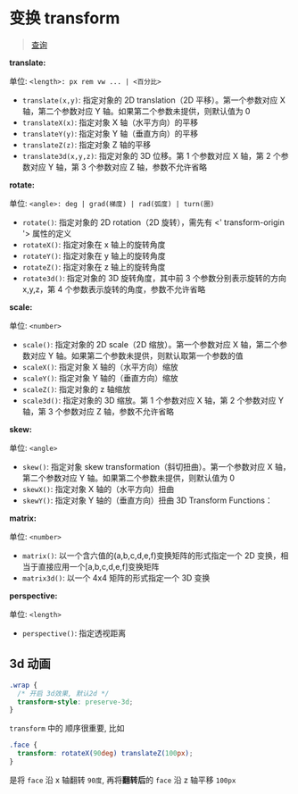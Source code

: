 # 变换 transform

> [查询](http://css.doyoe.com/)

**translate:**

单位: `<length>: px rem vw ... | <百分比>`

- `translate(x,y)`: 指定对象的 2D translation（2D 平移）。第一个参数对应 X 轴，第二个参数对应 Y 轴。如果第二个参数未提供，则默认值为 0
- `translateX(x)`: 指定对象 X 轴（水平方向）的平移
- `translateY(y)`: 指定对象 Y 轴（垂直方向）的平移
- `translateZ(z)`: 指定对象 Z 轴的平移
- `translate3d(x,y,z)`: 指定对象的 3D 位移。第 1 个参数对应 X 轴，第 2 个参数对应 Y 轴，第 3 个参数对应 Z 轴，参数不允许省略

**rotate:**

单位: `<angle>: deg | grad(梯度) | rad(弧度) | turn(圈)`

- `rotate()`: 指定对象的 2D rotation（2D 旋转），需先有 <' transform-origin '> 属性的定义
- `rotateX()`: 指定对象在 x 轴上的旋转角度
- `rotateY()`: 指定对象在 y 轴上的旋转角度
- `rotateZ()`: 指定对象在 z 轴上的旋转角度
- `rotate3d()`: 指定对象的 3D 旋转角度，其中前 3 个参数分别表示旋转的方向 x,y,z，第 4 个参数表示旋转的角度，参数不允许省略

**scale:**

单位: `<number>`

- `scale()`: 指定对象的 2D scale（2D 缩放）。第一个参数对应 X 轴，第二个参数对应 Y 轴。如果第二个参数未提供，则默认取第一个参数的值
- `scaleX()`: 指定对象 X 轴的（水平方向）缩放
- `scaleY()`: 指定对象 Y 轴的（垂直方向）缩放
- `scaleZ()`: 指定对象的 z 轴缩放
- `scale3d()`: 指定对象的 3D 缩放。第 1 个参数对应 X 轴，第 2 个参数对应 Y 轴，第 3 个参数对应 Z 轴，参数不允许省略

**skew:**

单位: `<angle>`

- `skew()`: 指定对象 skew transformation（斜切扭曲）。第一个参数对应 X 轴，第二个参数对应 Y 轴。如果第二个参数未提供，则默认值为 0
- `skewX()`: 指定对象 X 轴的（水平方向）扭曲
- `skewY()`: 指定对象 Y 轴的（垂直方向）扭曲
  3D Transform Functions：

**matrix:**

单位: `<number>`

- `matrix()`: 以一个含六值的(a,b,c,d,e,f)变换矩阵的形式指定一个 2D 变换，相当于直接应用一个[a,b,c,d,e,f]变换矩阵
- `matrix3d()`: 以一个 4x4 矩阵的形式指定一个 3D 变换

**perspective:**

单位: `<length>`

- `perspective()`: 指定透视距离

## 3d 动画

```css
.wrap {
  /* 开启 3d效果, 默认2d */
  transform-style: preserve-3d;
}
```

`transform` 中的 顺序很重要, 比如

```css
.face {
  transform: rotateX(90deg) translateZ(100px);
}
```

是将 `face` 沿 x 轴翻转 `90度`, 再将**翻转后**的 `face` 沿 z 轴平移 `100px`
